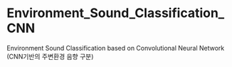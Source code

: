 # Environment_Sound_Classification_CNN
Environment Sound Classification based on Convolutional Neural Network (CNN기반의 주변환경 음향 구분)
